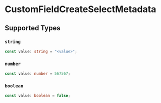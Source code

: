# CustomFieldCreateSelectMetadata


## Supported Types

### `string`

```typescript
const value: string = "<value>";
```

### `number`

```typescript
const value: number = 567567;
```

### `boolean`

```typescript
const value: boolean = false;
```

